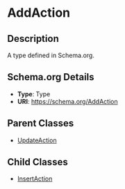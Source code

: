 # AddAction

## Description
A type defined in Schema.org.

## Schema.org Details
- **Type**: Type
- **URI**: https://schema.org/AddAction

## Parent Classes
- [UpdateAction](../UpdateAction.md)

## Child Classes
- [InsertAction](InsertAction/InsertAction.md)


